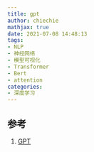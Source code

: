 ```yaml
---
title: gpt
author: chiechie
mathjax: true
date: 2021-07-08 14:48:13
tags: 
- NLP
- 神经网络
- 模型可视化
- Transformer
- Bert
- attention
categories:
- 深度学习
---
```







## 参考

1. [GPT](https://www.youtube.com/watch?v=UYPa347-DdE)